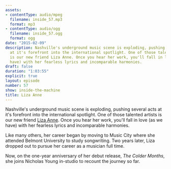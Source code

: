 ```yaml
---
assets:
- contentType: audio/mpeg
  filename: inside_57.mp3
  format: mp3
- contentType: audio/ogg
  filename: inside_57.ogg
  format: ogg
date: "2015-02-09"
description: Nashville's underground music scene is exploding, pushing several acts
  at it's forefront into the international spotlight. One of those talented artists
  is our new friend Liza Anne. Once you hear her work, you'll fall in love (as we
  have) with her fearless lyrics and incomparable harmonies.
draft: false
duration: "1:03:55"
explicit: true
layout: episode
number: 57
show: inside-the-machine
title: Liza Anne
---
```

Nashville's underground music scene is exploding, pushing several acts at it's forefront into the international spotlight. One of those talented artists is our new friend [Liza Anne](http://lizaannemusic.com). Once you hear her work, you'll fall in love (as we have) with her fearless lyrics and incomparable harmonies.

Like many others, her career began by moving to Music City where she attended Belmont University to study songwriting. Two years later, Liza dropped out to pursue her career as a musician full time.

Now, on the one-year anniversary of her debut release, *The Colder Months*, she joins Nicholas Young in-studio to recount the journey so far.
